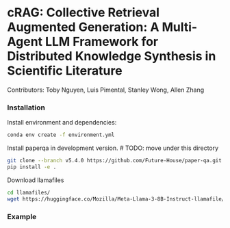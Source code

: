 # cRAG: Collective Retrieval Augmented Generation: A Multi-Agent LLM Framework for Distributed Knowledge Synthesis in Scientific Literature
Contributors: Toby Nguyen, Luis Pimental, Stanley Wong, Allen Zhang


### Installation

Install environment and dependencies:
```bash 
conda env create -f environment.yml
```

Install paperqa in development version. # TODO: move under this directory

```bash 
git clone --branch v5.4.0 https://github.com/Future-House/paper-qa.git
pip install -e .
```

Download llamafiles 

```bash 
cd llamafiles/
wget https://huggingface.co/Mozilla/Meta-Llama-3-8B-Instruct-llamafile/resolve/main/Meta-Llama-3-8B-Instruct.Q5_K_M.llamafile?download=true
```


### Example







